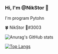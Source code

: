 ### Hi, I'm @NikStor 👋

I'm program Pytohn

🍀 NikStor 🌿#3003

![Anurag's GitHub stats](https://github-readme-stats.vercel.app/api?username=NikStor03&show_icons=true&theme=radical)

[![Top Langs](https://github-readme-stats.vercel.app/api/top-langs/?username=NikStor03&layout=compact)](https://github.com/anuraghazra/github-readme-stats)
